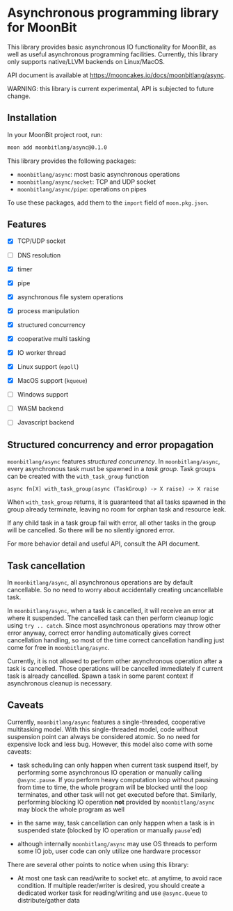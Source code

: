 # Asynchronous programming library for MoonBit

This library provides basic asynchronous IO functionality for MoonBit,
as well as useful asynchronous programming facilities.
Currently, this library only supports native/LLVM backends on Linux/MacOS.

API document is available at <https://mooncakes.io/docs/moonbitlang/async>.

WARNING: this library is current experimental, API is subjected to future change.

## Installation
In your MoonBit project root, run:
```bash
moon add moonbitlang/async@0.1.0
```
This library provides the following packages:

- `moonbitlang/async`: most basic asynchronous operations
- `moonbitlang/async/socket`: TCP and UDP socket
- `moonbitlang/async/pipe`: operations on pipes

To use these packages, add them to the `import` field of `moon.pkg.json`.

## Features

- [X] TCP/UDP socket
- [ ] DNS resolution
- [X] timer
- [X] pipe
- [X] asynchronous file system operations
- [X] process manipulation
- [X] structured concurrency
- [X] cooperative multi tasking
- [X] IO worker thread
- [X] Linux support (`epoll`)
- [X] MacOS support (`kqueue`)
- [ ] Windows support
- [ ] WASM backend
- [ ] Javascript backend


## Structured concurrency and error propagation
`moonbitlang/async` features *structured concurrency*.
In `moonbitlang/async`, every asynchronous task must be spawned in a *task group*.
Task groups can be created with the `with_task_group` function

```moonbit
async fn[X] with_task_group(async (TaskGroup) -> X raise) -> X raise
```

When `with_task_group` returns,
it is guaranteed that all tasks spawned in the group already terminate,
leaving no room for orphan task and resource leak.

If any child task in a task group fail with error,
all other tasks in the group will be cancelled.
So there will be no silently ignored error.

For more behavior detail and useful API, consult the API document.

## Task cancellation
In `moonbitlang/async`, all asynchronous operations are by default cancellable.
So no need to worry about accidentally creating uncancellable task.

In `moonbitlang/async`, when a task is cancelled,
it will receive an error at where it suspended.
The cancelled task can then perform cleanup logic using `try .. catch`.
Since most asynchronous operations may throw other error anyway,
correct error handling automatically gives correct cancellation handling,
so most of the time correct cancellation handling just come for free in `moonbitlang/async`.

Currently, it is not allowed to perform other asynchronous operation after a task is cancelled.
Those operations will be cancelled immediately if current task is already cancelled.
Spawn a task in some parent context if asynchronous cleanup is necessary.

## Caveats

Currently, `moonbitlang/async` features a single-threaded, cooperative multitasking model.
With this single-threaded model,
code without suspension point can always be considered atomic.
So no need for expensive lock and less bug.
However, this model also come with some caveats:

- task scheduling can only happen when current task suspend itself,
by performing some asynchronous IO operation or manually calling `@async.pause`.
If you perform heavy computation loop without pausing from time to time,
the whole program will be blocked until the loop terminates,
and other task will not get executed before that.
Similarly, performing blocking IO operation **not** provided by `moonbitlang/async`
may block the whole program as well

- in the same way, task cancellation can only happen when a task is in suspended state
(blocked by IO operation or manually `pause`'ed)

- although internally `moonbitlang/async` may use OS threads to perform some IO job,
user code can only utilize one hardware processor

There are several other points to notice when using this library:

- At most one task can read/write to socket etc. at anytime, to avoid race condition.
If multiple reader/writer is desired,
you should create a dedicated worker task for reading/writing
and use `@async.Queue` to distribute/gather data
